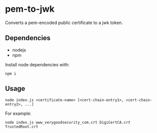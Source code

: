# pem-to-jwk

Converts a pem-encoded public certificate to a jwk token.

## Dependencies

* nodejs
* npm

Install node dependencies with:
```
npm i
```

## Usage

```
node index.js <certificate-name> [<cert-chain-entry1>, <cert-chain-entry2>, ...]
```

For example:
```
node index.js www_verygoodsecurity_com.crt DigiCertCA.crt TrustedRoot.crt
```
